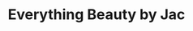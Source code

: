 ---
title: "Everything Beauty by Jac"
url: /ware-shoals/everything-beauty-by-jac/
shop: Kosmetik
---